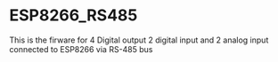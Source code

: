 # ESP8266_RS485
This is the firware for 4 Digital output 2 digital input and 2 analog input connected to ESP8266 via RS-485 bus
